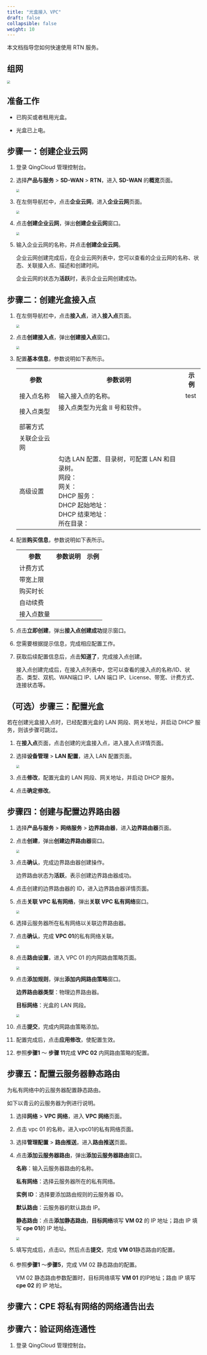 ```yaml
---
title: "光盒接入 VPC"
draft: false
collapsible: false
weight: 10
---
```


本文档指导您如何快速使用 RTN 服务。

## 组网

<img src="../../_images/qs_connect_2_vpc.png" style="zoom:48%;" />

## 准备工作 

- 已购买或者租用光盒。

- 光盒已上电。

## 步骤一：创建企业云网

1. 登录 QingCloud 管理控制台。

2. 选择**产品与服务** > **SD-WAN** > **RTN**，进入 **SD-WAN** 的**概览**页面。

   <img src="../../_images/qs_overview_entrance.png" style="zoom:50%;" />

3. 在左侧导航栏中，点击**企业云网**，进入**企业云网**页面。

   <img src="../../_images/qs_cloud_network.png" style="zoom:50%;" />

4. 点击**创建企业云网**，弹出**创建企业云网**窗口。

   <img src="../../_images/qs_create_cloud_network.png" style="zoom:50%;" />

5. 输入企业云网的名称，并点击**创建企业云网**。

   企业云网创建完成后，在企业云网列表中，您可以查看的企业云网的名称、状态、关联接入点、描述和创建时间。

   企业云网的状态为**活跃**时，表示企业云网创建成功。

## 步骤二：创建光盒接入点

1. 在左侧导航栏中，点击**接入点**，进入**接入点**页面。

   <img src="../../_images/qs_light_access.png" style="zoom:50%;" />

2. 点击**创建接入点**，弹出**创建接入点**窗口。

   <img src="../../_images/qs_light_access_config.png" style="zoom:50%;" />

3. 配置**基本信息**，参数说明如下表所示。

   <table class="table table-bordered table-striped table-condensed">
     <tr>
   		<th>参数</td>
   		<th>参数说明</td>
       <th>示例</td>
   	</tr>
     <tr>
   		<td>接入点名称</td>
   		<td>输入接入点的名称。</td>
       <td>test</td>
   	</tr>
     <tr>
   		<td>接入点类型</td>
       <td>接入点类型为光盒 II 号和软件。<br></br></td>
       <td></td>
   	</tr>
     <tr>
   		<td>部署方式</td>
   		<td></td>
       <td></td>
   	</tr>
     <tr>
   		<td>关联企业云网</td>
   		<td></td>
       <td></td>
   	</tr>
     <tr>
   		<td>高级设置</td>
       <td>勾选 LAN 配置、目录树，可配置 LAN 和目录树。</br>网段：</br>网关：</br>DHCP 服务：</br>DHCP 起始地址：</br>DHCP 结束地址：</br>所在目录：</br></td>
       <td></td>
   	</tr>
   </table>

4. 配置**购买信息**，参数说明如下表所示。

   <table class="table table-bordered table-striped table-condensed">
     <tr>
   		<th>参数</td>
   		<th>参数说明</td>
       <th>示例</td>
   	</tr>
     <tr>
   		<td>计费方式</td>
   		<td></td>
       <td></td>
   	</tr>
     <tr>
   		<td>带宽上限</td>
   		<td></td>
       <td></td>
   	</tr>
     <tr>
   		<td>购买时长</td>
   		<td></td>
       <td></td>
   	</tr>
     <tr>
   		<td>自动续费</td>
   		<td></td>
       <td></td>
   	</tr>
     <tr>
   		<td>接入点数量</td>
   		<td></td>
       <td></td>
   	</tr>
   </table>

5. 点击**立即创建**，弹出**接入点创建成功**提示窗口。

6. 您需要根据提示信息，完成相应配置工作。

7. 获取后续配置信息后，点击**知道了**，完成接入点创建。

   接入点创建完成后，在接入点列表中，您可以查看的接入点的名称/ID、状态、类型、双机、WAN端口 IP、LAN 端口 IP、License、带宽、计费方式、连接状态等。

## （可选）步骤三：配置光盒

若在创建光盒接入点时，已经配置光盒的 LAN 网段、网关地址，并启动 DHCP 服务，则该步骤可跳过。

1. 在**接入点**页面，点击创建的光盒接入点，进入接入点详情页面。

2. 选择**设备管理** > **LAN 配置**，进入 LAN 配置页面。

   <img src="../../_images/qs_light_lan.png" style="zoom:50%;" />

3. 点击**修改**，配置光盒的 LAN 网段、网关地址，并启动 DHCP 服务。

4. 点击**确定修改**。

## 步骤四：创建与配置边界路由器

1. 选择**产品与服务** > **网络服务** > **边界路由器**，进入**边界路由器**页面。

2. 点击**创建**，弹出**创建边界路由器**窗口。

   <img src="../../_images/qs_light_border_route.png" style="zoom:50%;" />

3. 点击**确认**，完成边界路由器创建操作。

   边界路由状态为**活跃**，表示创建边界路由器成功。

4. 点击创建的边界路由器的 ID，进入边界路由器详情页面。

5. 点击**关联 VPC 私有网络**，弹出**关联 VPC 私有网络**窗口。

   <img src="../../_images/qs_light_link_irt.png" style="zoom:50%;" />

6. 选择云服务器所在私有网络以关联边界路由器。

7. 点击**确认**，完成 **VPC 01**的私有网络关联。

   <img src="../../_images/qs_light_route_set.png" style="zoom:50%;" />

8. 点击**路由设置**，进入 VPC 01 的内网路由策略页面。

   <img src="../../_images/qs_light_intranet_route.png" style="zoom:50%;" />

9. 点击**添加规则**，弹出**添加内网路由策略**窗口。

   **边界路由器类型**：物理边界路由器。 

   **目标网络**：光盒的 LAN 网段。

   <img src="../../_images/qs_light_route_set_window.png" style="zoom:50%;" />

10. 点击**提交**，完成内网路由策略添加。

11. 配置完成后，点击**应用修改**，使配置生效。

12. 参照**步骤1** ～ **步骤 11**完成 **VPC 02** 内网路由策略的配置。

## 步骤五：配置云服务器静态路由

为私有网络中的云服务器配置静态路由。

如下以青云的云服务器为例进行说明。

1. 选择**网络** > **VPC 网络**，进入 **VPC 网络**页面。

2. 点击 vpc 01 的名称，进入vpc01的私有网络页面。

3. 选择**管理配置** > **路由推送**，进入**路由推送**页面。

4. 点击**添加云服务器路由**，弹出**添加云服务器路由**窗口。

   **名称**：输入云服务器路由的名称。

   **私有网络**：选择云服务器所在的私有网络。

   **实例 ID**：选择要添加路由规则的云服务器 ID。

   **默认路由**：云服务器的默认路由 IP。

   **静态路由**：点击**添加静态路由**，**目标网络**填写 **VM 02** 的 IP 地址；路由 IP 填写 **cpe 01**的 IP 地址。

   <img src="../../_images/qs_config_ecs_route.png" style="zoom:50%;" />

5. 填写完成后，点击☑️，然后点击**提交**，完成 **VM 01**静态路由的配置。

6. 参照**步骤1** ～**步骤5**，完成 VM 02 静态路由的配置。

   VM 02 静态路由参数配置时，目标网络填写 **VM 01** 的IP地址；路由 IP 填写 **cpe 02** 的 IP 地址。

## 步骤六：CPE 将私有网络的网络通告出去



## 步骤六：验证网络连通性

1. 登录 QingCloud 管理控制台。

